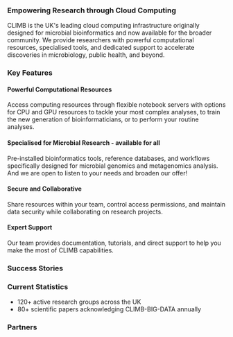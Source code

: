 ### Empowering Research through Cloud Computing

CLIMB is the UK's leading cloud computing infrastructure originally designed for microbial bioinformatics and now available for the broader community. We provide researchers with powerful computational resources, specialised tools, and dedicated support to accelerate discoveries in microbiology, public health, and beyond.

### Key Features

#### Powerful Computational Resources
Access computing resources through flexible notebook servers with options for CPU and GPU resources to tackle your most complex analyses, to train the new generation of bioinformaticians, or to perform your routine analyses.

#### Specialised for Microbial Research - available for all
Pre-installed bioinformatics tools, reference databases, and workflows specifically designed for microbial genomics and metagenomics analysis. And we are open to listen to your needs and broaden our offer!

#### Secure and Collaborative
Share resources within your team, control access permissions, and maintain data security while collaborating on research projects.

#### Expert Support
Our team provides documentation, tutorials, and direct support to help you make the most of CLIMB capabilities.

### Success Stories

### Current Statistics
- 120+ active research groups across the UK
- 80+ scientific papers acknowledging CLIMB-BIG-DATA annually

### Partners



